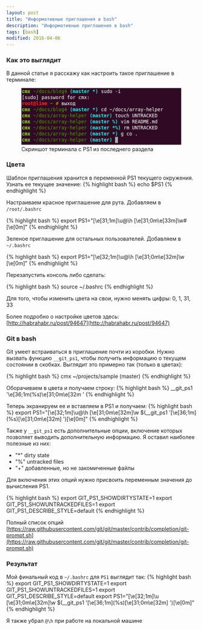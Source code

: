 ```yaml
---
layout: post
title: "Информативные приглашения в bash"
description: "Информативные приглашения в bash"
tags: [bash]
modified: 2016-04-06
---
```


### Как это выглядит

В данной статье я расскажу как настроить такое приглашение в терминале:

<figure class="center">
	<img src="/images/bash-git-ps1-example.png" alt="">
	<figcaption>Скриншот терминала с PS1 из последнего раздела</figcaption>
</figure>

### Цвета

Шаблон приглашения хранится в переменной PS1 текущего окружения.
Узнать ее текущее значение:
{% highlight bash %}
echo $PS1
{% endhighlight %}

Настраиваем красное приглашение для рута. Добавляем в `/root/.bashrc`

{% highlight bash %}
export PS1="\[\e[31;1m\]\u@\h \[\e[31;0m\e[33m\]\w# \[\e[0m\]"
{% endhighlight %}

Зеленое приглашение для остальных пользователей. Добавляем в `~/.bashrc`

{% highlight bash %}
export PS1="\[\e[32;1m\]\u@\h \[\e[31;0m\e[32m\]\w \[\e[0m\]"
{% endhighlight %}

Перезапустить консоль либо сделать:

{% highlight bash %}
source ~/.bashrc
{% endhighlight %}

Для того, чтобы изменить цвета на свои, нужно менять цифры: 0, 1, 31, 33

Более подробно о настройке цветов здесь: [http://habrahabr.ru/post/94647](http://habrahabr.ru/post/94647)

### Git в bash

Git умеет встраиваться в приглашение почти из коробки. Нужно вызвать функцию `__git_ps1`, чтобы получить
информацию о текущем состоянии в скобках. Выглядит это примерно так (только в цветах):
 
{% highlight bash %}
cmx ~/projects/sample (master)
{% endhighlight %}

Оборачиваем в цвета и получаем строку:
{% highlight bash %}
__git_ps1 '\e[36;1m(%s)\e[31;0m\e[32m '
{% endhighlight %}

Теперь экранируем ее и вставляем в PS1 и получаем:
{% highlight bash %}
export PS1="\[\e[32;1m\]\u@\h \[\e[31;0m\e[32m\]\w \$(__git_ps1 '\[\e[36;1m\](%s)\[\e[31;0m\e[32m\] ')\[\e[0m\]"
{% endhighlight %}

Также у `__git_ps1` есть дополнительные опции, включение которых позволяет выводить дополнительную информацию.
Я оставил наиболее полезные из них: 

* "*" dirty state
* "%" untracked files
* "+" добавленные, но не закомиченные файлы
 
Для включения этих опций нужно присвоить переменным значения до вычисления PS1.  

{% highlight bash %}
export GIT_PS1_SHOWDIRTYSTATE=1
export GIT_PS1_SHOWUNTRACKEDFILES=1
export GIT_PS1_DESCRIBE_STYLE=default
{% endhighlight %}

Полный список опций [https://raw.githubusercontent.com/git/git/master/contrib/completion/git-prompt.sh](https://raw.githubusercontent.com/git/git/master/contrib/completion/git-prompt.sh)

### Результат

Мой финальный код в `~/.bashrc` для `PS1` выглядит так:
{% highlight bash %}
export GIT_PS1_SHOWDIRTYSTATE=1
export GIT_PS1_SHOWUNTRACKEDFILES=1
export GIT_PS1_DESCRIBE_STYLE=default
export PS1="\[\e[32;1m\]\u \[\e[31;0m\e[32m\]\w \$(__git_ps1 '\[\e[36;1m\](%s)\[\e[31;0m\e[32m\] ')\[\e[0m\]"
{% endhighlight %}

Я также убрал `@\h` при работе на локальной машине